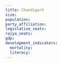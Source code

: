 ```yaml
---
title: Chandigarh
size: 
population: 
party_affiliation: 
legislative_seats: 
rajya_seats: 
gdp: 
development_indicators:
  mortality: 
  literacy: 
---
```




